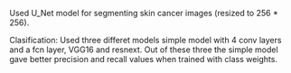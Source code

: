 Used U_Net model for segmenting skin cancer images (resized to 256 * 256). 

Clasification:
  Used three differet models simple model with 4 conv layers and a fcn layer, VGG16 and resnext.
  Out of these three the simple model gave better precision and recall values when trained with class weights.
